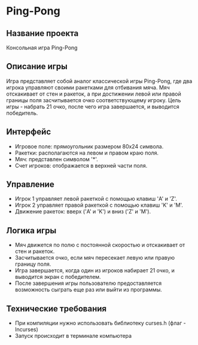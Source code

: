 # Ping-Pong

## Название проекта
Консольная игра Ping-Pong

## Описание игры
Игра представляет собой аналог классической игры Ping-Pong, где два игрока управляют своими ракетками для отбивания мяча. Мяч отскакивает от стен и ракеток, а при достижении левой или правой границы поля засчитывается очко соответствующему игроку. Цель игры - набрать 21 очко, после чего игра завершается, и выводится победитель.

## Интерфейс
- Игровое поле: прямоугольник размером 80x24 символа.
- Ракетки: располагаются на левом и правом краю поля.
- Мяч: представлен символом '*'.
- Счет игроков: отображается в верхней части поля.

## Управление
- Игрок 1 управляет левой ракеткой с помощью клавиш 'A' и 'Z'.
- Игрок 2 управляет правой ракеткой с помощью клавиш 'K' и 'M'.
- Движение ракеток: вверх ('A' и 'K') и вниз ('Z' и 'M').

## Логика игры
- Мяч движется по полю с постоянной скоростью и отскакивает от стен и ракеток.
- Засчитывается очко, если мяч пересекает левую или правую границу поля.
- Игра завершается, когда один из игроков набирает 21 очко, и выводится экран с победителем.
- После завершения игры пользователю предоставляется возможность сыграть еще раз или выйти из программы.

## Технические требования
- При компиляции нужно использовать библиотеку curses.h (флаг -lncurses)
- Запуск происходит в терминале компьютера
